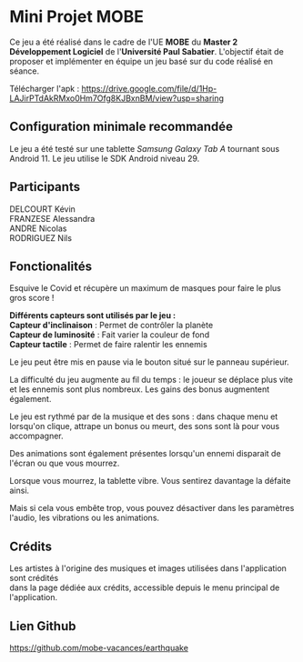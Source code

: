 # Mini Projet MOBE

Ce jeu a été réalisé dans le cadre de l'UE **MOBE** du **Master 2 Développement Logiciel** de l'**Université Paul Sabatier**. 
L'objectif était de proposer et implémenter en équipe un jeu basé sur du code réalisé en séance.

Télécharger l'apk : https://drive.google.com/file/d/1Hp-LAJirPTdAkRMxo0Hm7Ofg8KJBxnBM/view?usp=sharing

## Configuration minimale recommandée

Le jeu a été testé sur une tablette _Samsung Galaxy Tab A_ tournant sous Android 11.
Le jeu utilise le SDK Android niveau 29.

## Participants

DELCOURT Kévin \
FRANZESE Alessandra \
ANDRE Nicolas \
RODRIGUEZ Nils

## Fonctionalités

Esquive le Covid et récupère un maximum de masques pour faire le plus gros score !

**Différents capteurs sont utilisés par le jeu :** \
**Capteur d'inclinaison** : Permet de contrôler la planète \
**Capteur de luminosité** : Fait varier la couleur de fond \
**Capteur tactile** : Permet de faire ralentir les ennemis 


Le jeu peut être mis en pause via le bouton situé sur le panneau supérieur.

La difficulté du jeu augmente au fil du temps : le joueur se déplace plus vite et les ennemis sont plus nombreux. Les gains des bonus augmentent également.

Le jeu est rythmé par de la musique et des sons : dans chaque menu et lorsqu'on clique,
attrape un bonus ou meurt, des sons sont là pour vous accompagner.

Des animations sont également présentes lorsqu'un ennemi disparait de l'écran ou que vous mourrez.

Lorsque vous mourrez, la tablette vibre. Vous sentirez davantage la défaite ainsi.

Mais si cela vous embête trop, vous pouvez désactiver dans les paramètres l'audio, les vibrations ou les animations.

## Crédits

Les artistes à l'origine des musiques et images utilisées dans l'application sont crédités \
dans la page dédiée aux crédits, accessible depuis le menu principal de l'application.

## Lien Github

https://github.com/mobe-vacances/earthquake
